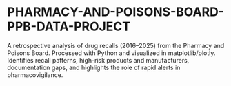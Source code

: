 # PHARMACY-AND-POISONS-BOARD-PPB-DATA-PROJECT
A retrospective analysis of drug recalls (2016–2025) from the Pharmacy and Poisons Board. Processed with Python and visualized in matplotlib/plotly. Identifies recall patterns, high-risk products and manufacturers, documentation gaps, and highlights the role of rapid alerts in pharmacovigilance.
